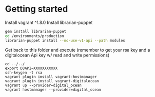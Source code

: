 # Getting started
Install vagrant ^1.8.0
Install librarian-puppet

```bash
gem install librarian-puppet
cd /environments/production
librarian-puppet install --no-use-v1-api --path modules
```

Get back to this folder and execute (remember to get your rsa key and a digitalocean Api key w/ read and write permissions)


```
cd ../../
export DOAPI=XXXXXXXXXXX
ssh-keygen -t rsa
vagrant plugin install vagrant-hostmanager
vagrant plugin install vagrant-digitalocean
vagrant up --provider=digital_ocean
vagrant hostmanager --provider=digital_ocean
```
